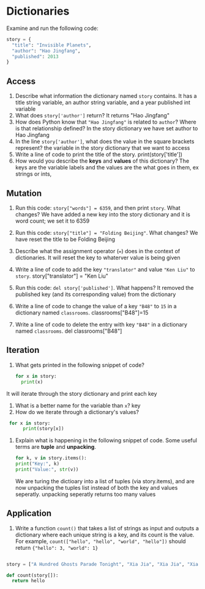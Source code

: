 # Dictionaries
Examine and run the following code:

```py
story = {
  "title": "Invisible Planets",
  "author": "Hao Jingfang",
  "published": 2013
}
```

## Access
1. Describe what information the dictionary named `story` contains.
It has a title string variable, an author string variable, and a year published int variable
1. What does `story['author']` return?
It returns "Hao Jingfang"
1. How does Python know that `"Hao Jingfang"` is related to `author`? Where is that relationship defined?
In the story dictionary we have set author to Hao Jingfang
1. In the line `story['author']`, what does the value in the square brackets represent?
the variable in the story dictionary that we want to access
1. Write a line of code to print the title of the story.
print(story['title'])
1. How would you describe the **keys** and **values** of this dictionary?
The keys are the variable labels and the values are the what goes in them, ex strings or ints, 
## Mutation
1. Run this code: `story["words"] = 6359`, and then print `story`. What changes?
We have added a new key into the story dictionary and it is word count; we set it to 6359
1. Run this code: `story["title"] = "Folding Beijing"`. What changes?
We have reset the title to be Folding Beijing
1. Describe what the assignment operator (`=`) does in the context of dictionaries.
It will reset the key to whaterver value is being given
1. Write a line of code to add the key `"translator"` and value `"Ken Liu"` to `story`.
story["translator"] = "Ken Liu"

1. Run this code: `del story['published']`. What happens?
It removed the published key (and its corresponding value) from the dictionary
1. Write a line of code to change the value of a key `"B48"` to `15` in a dictionary named `classrooms`.
classrooms["B48"]=15
1. Write a line of code to delete the entry with key `"B48"` in a dictionary named `classrooms`.
del classrooms["B48"]
## Iteration
1. What gets printed in the following snippet of code?
    ```py
    for x in story:
      print(x)
    ```
  It will iterate through the story dictionary and print each key
1. What is a better name for the variable than `x`?
key
1. How do we iterate through a dictionary's values?
```py
 for x in story:
      print(story[x])
```
1. Explain what is happening in the following snippet of code. Some useful terms are **tuple** and **unpacking**.
    ```py
    for k, v in story.items():
	print("Key:", k)
	print("Value:", str(v))
    ```
    We are turing the dictioary into a list of tuples (via story.items), and are now unpacking the tuples list instead of both the key and values seperatly. unpacking seperatly returns too many values

## Application
1. Write a function `count()` that takes a list of strings as input and outputs a dictionary where each unique string is a key, and its count is the value. For example, `count(["hello", "hello", "world", "hello"])` should return `{"hello": 3, "world": 1}`
```py

story = ["A Hundred Ghosts Parade Tonight", "Xia Jia", "Xia Jia", "Xia Jia"]

def count(story[]):
  return hello

```